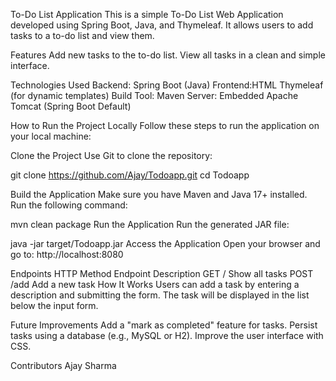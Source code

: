 To-Do List Application
This is a simple To-Do List Web Application developed using Spring Boot, Java, and Thymeleaf. It allows users to add tasks to a to-do list and view them.

Features
Add new tasks to the to-do list.
View all tasks in a clean and simple interface.

Technologies Used
Backend: Spring Boot (Java)
Frontend:HTML
Thymeleaf (for dynamic templates)
Build Tool: Maven
Server: Embedded Apache Tomcat (Spring Boot Default)

How to Run the Project Locally
Follow these steps to run the application on your local machine:

Clone the Project
Use Git to clone the repository:

git clone https://github.com/Ajay/Todoapp.git
cd Todoapp

Build the Application
Make sure you have Maven and Java 17+ installed. Run the following command:

mvn clean package
Run the Application
Run the generated JAR file:

java -jar target/Todoapp.jar
Access the Application
Open your browser and go to:
http://localhost:8080

Endpoints
HTTP Method	Endpoint	Description
GET	/	Show all tasks
POST	/add	Add a new task
How It Works
Users can add a task by entering a description and submitting the form.
The task will be displayed in the list below the input form.

Future Improvements
Add a "mark as completed" feature for tasks.
Persist tasks using a database (e.g., MySQL or H2).
Improve the user interface with CSS.

Contributors
Ajay Sharma







